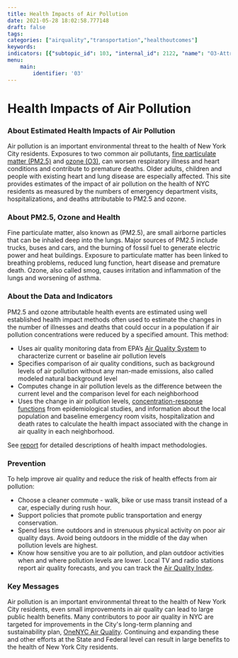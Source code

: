 ```yaml
---
title: Health Impacts of Air Pollution
date: 2021-05-28 18:02:58.777148
draft: false
tags: 
categories: ["airquality","transportation","healthoutcomes"]
keywords: 
indicators: [{"subtopic_id": 103, "internal_id": 2122, "name": "O3-Attributable Asthma Emergency Department Visits", "URL": "https://a816-dohbesp.nyc.gov/IndicatorPublic/VisualizationData.aspx?id=2122,719b87,103,Summarize"}, {"subtopic_id": 103, "internal_id": 2124, "name": "O3-Attributable Asthma Hospitalizations ", "URL": "https://a816-dohbesp.nyc.gov/IndicatorPublic/VisualizationData.aspx?id=2124,719b87,103,Summarize"}, {"subtopic_id": 103, "internal_id": 2121, "name": "O3-Attributable Cardiac and Respiratory Deaths ", "URL": "https://a816-dohbesp.nyc.gov/IndicatorPublic/VisualizationData.aspx?id=2121,719b87,103,Summarize"}, {"subtopic_id": 103, "internal_id": 2117, "name": "PM2.5-Attributable Asthma Emergency Department Visits ", "URL": "https://a816-dohbesp.nyc.gov/IndicatorPublic/VisualizationData.aspx?id=2117,719b87,103,Summarize"}, {"subtopic_id": 103, "internal_id": 2120, "name": "PM2.5-Attributable Cardiovascular Hospitalizations (Adults 40 Yrs and Older) ", "URL": "https://a816-dohbesp.nyc.gov/IndicatorPublic/VisualizationData.aspx?id=2120,719b87,103,Summarize"}, {"subtopic_id": 103, "internal_id": 2108, "name": "PM2.5-Attributable Deaths ", "URL": "https://a816-dohbesp.nyc.gov/IndicatorPublic/VisualizationData.aspx?id=2108,719b87,103,Summarize"}, {"subtopic_id": 103, "internal_id": 2119, "name": "PM2.5-Attributable Respiratory Hospitalizations (Adults 20 Yrs and Older)", "URL": "https://a816-dohbesp.nyc.gov/IndicatorPublic/VisualizationData.aspx?id=2119,719b87,103,Summarize"}]
menu:
    main:
        identifier: '03'
---
```

# Health Impacts of Air Pollution
### About Estimated Health Impacts of Air Pollution


Air pollution is an important environmental threat to the health of New York City residents. Exposures to two common air pollutants, [fine particulate matter (PM2.5)](http://www.nyc.gov/html/doh/html/environmental/tracking-glossary.shtml) and [ozone (O3)](http://www.nyc.gov/html/doh/html/environmental/tracking-glossary.shtml), can worsen respiratory illness and heart conditions and contribute to premature deaths. Older adults, children and people with existing heart and lung disease are especially affected. This site provides estimates of the impact of air pollution on the health of NYC residents as measured by the numbers of emergency department visits, hospitalizations, and deaths attributable to PM2.5 and ozone.


### About PM2.5, Ozone and Health


Fine particulate matter, also known as (PM2.5), are small airborne particles that can be inhaled deep into the lungs. Major sources of PM2.5 include trucks, buses and cars, and the burning of fossil fuel to generate electric power and heat buildings. Exposure to particulate matter has been linked to breathing problems, reduced lung function, heart disease and premature death. Ozone, also called smog, causes irritation and inflammation of the lungs and worsening of asthma.   
  



### About the Data and Indicators


PM2.5 and ozone attributable health events are estimated using well established health impact methods often used to estimate the changes in the number of illnesses and deaths that could occur in a population if air pollution concentrations were reduced by a specified amount. This method:


* Uses air quality monitoring data from EPA’s [Air Quality System](http://www.epa.gov/ttn/airs/airsaqs/) to characterize current or baseline air pollution levels
* Specifies comparison of air quality conditions, such as background levels of air pollution without any man-made emissions, also called modeled natural background level
* Computes change in air pollution levels as the difference between the current level and the comparison level for each neighborhood
* Uses the change in air pollution levels, [concentration-response functions](http://www.nyc.gov/html/doh/html/environmental/tracking-glossary.shtml) from epidemiological studies, and information about the local population and baseline emergency room visits, hospitalization and death rates to calculate the health impact associated with the change in air quality in each neighborhood.


See [report](http://www.nyc.gov/html/doh/downloads/pdf/eode/eode-air-quality-impact.pdf) for detailed descriptions of health impact methodologies.


### Prevention


To help improve air quality and reduce the risk of health effects from air pollution:


* Choose a cleaner commute - walk, bike or use mass transit instead of a car, especially during rush hour.
* Support policies that promote public transportation and energy conservation.
* Spend less time outdoors and in strenuous physical activity on poor air quality days. Avoid being outdoors in the middle of the day when pollution levels are highest.
* Know how sensitive you are to air pollution, and plan outdoor activities when and where pollution levels are lower. Local TV and radio stations report air quality forecasts, and you can track the [Air Quality Index](http://www.dec.ny.gov/cfmx/extapps/aqi/aqi_forecast.cfm "Air Quality Index").


### Key Messages


Air pollution is an important environmental threat to the health of New York City residents, even small improvements in air quality can lead to large public health benefits. Many contributors to poor air quality in NYC are targeted for improvements in the City's long-term planning and sustainability plan, [OneNYC Air Quality](http://www1.nyc.gov/html/onenyc/visions/sustainability/goal-3.html "OneNYC Air Quality "). Continuing and expanding these and other efforts at the State and Federal level can result in large benefits to the health of New York City residents.


